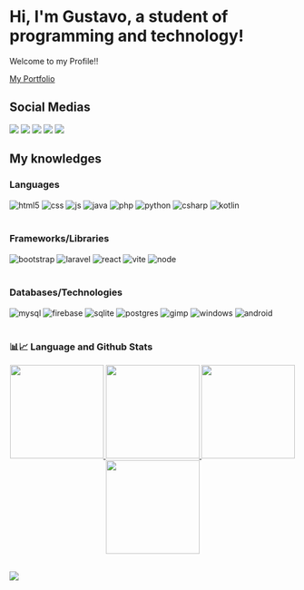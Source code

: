 # Hi, I'm Gustavo, a student of programming and technology! 
<p>Welcome to my Profile!!</p>

[My Portfolio](https://gustavopereira-dev.github.io/Portfolio)

## Social Medias
<div> 
  <a href = "mailto:gustavopereiradev53@gmail.com"><img src="https://img.shields.io/badge/Gmail-D14836?style=for-the-badge&logo=gmail&logoColor=white" target="_blank"></a>
  <a href = "https://www.linkedin.com/in/gustavo-pereira-834313260/"><img src="https://img.shields.io/badge/LinkedIn-0077B5?style=for-the-badge&logo=linkedin&logoColor=white" target="_blank"></a>
  <a href = "https://www.freelancer.com/u/gustavo924"><img src="https://img.shields.io/badge/Freelancer-29B2FE?style=for-the-badge&logo=Freelancer&logoColor=white" target="_blank"></a>
  <a href = "https://www.hackerrank.com/profile/gustavopereira81"><img src="https://img.shields.io/badge/-Hackerrank-2EC866?style=for-the-badge&logo=HackerRank&logoColor=white" target="_blank"></a>
  <a href = "https://www.upwork.com/freelancers/~01b6e23dfcb158ee1e"><img src="https://img.shields.io/badge/UpWork-6FDA44?style=for-the-badge&logo=Upwork&logoColor=white" target="_blank"></a>
</div>  
  
## My knowledges

### Languages
<div style="display: inline_block">
  <img align="center" alt="html5" src="https://img.shields.io/badge/HTML5-E34F26?style=for-the-badge&logo=html5&logoColor=white" />
  <img align="center" alt="css" src="https://img.shields.io/badge/CSS3-1572B6?style=for-the-badge&logo=css3&logoColor=white" />
  <img align="center" alt="js" src="https://img.shields.io/badge/javascript-%23323330.svg?style=for-the-badge&logo=javascript&logoColor=%23F7DF1E" />
  <img align="center" alt="java" src="https://img.shields.io/badge/java-%23ED8B00.svg?style=for-the-badge&logo=openjdk&logoColor=white" />
  <img align="center" alt="php" src="https://img.shields.io/badge/php-%23777BB4.svg?style=for-the-badge&logo=php&logoColor=white" />
  <img align="center" alt="python" src="https://img.shields.io/badge/Python-3776AB?style=for-the-badge&logo=python&logoColor=white" />
  <img align="center" alt="csharp" src="https://img.shields.io/badge/c%23-%23239120.svg?style=for-the-badge&logo=csharp&logoColor=white" />
  <img align="center" alt="kotlin" src="https://img.shields.io/badge/kotlin-%237F52FF.svg?style=for-the-badge&logo=kotlin&logoColor=white" />
</div><br/>

### Frameworks/Libraries
<div style="display: inline_block">
  <img align="center" alt="bootstrap" src="https://img.shields.io/badge/bootstrap-%238511FA.svg?style=for-the-badge&logo=bootstrap&logoColor=white" />
  <img align="center" alt="laravel" src="https://img.shields.io/badge/laravel-%23FF2D20.svg?style=for-the-badge&logo=laravel&logoColor=white" />
  <img align="center" alt="react" src="https://img.shields.io/badge/react-%2320232a.svg?style=for-the-badge&logo=react&logoColor=%2361DAFB" />
  <img align="center" alt="vite" src="https://img.shields.io/badge/vite-%23646CFF.svg?style=for-the-badge&logo=vite&logoColor=white" />
  <img align="center" alt="node" src="https://img.shields.io/badge/Node.js-43853D?style=for-the-badge&logo=node.js&logoColor=white" />
</div><br/>
  
### Databases/Technologies
<div style="display: inline_block">
  <img align="center" alt="mysql" src="https://img.shields.io/badge/mysql-%2300f.svg?style=for-the-badge&logo=mysql&logoColor=white" />
  <img align="center" alt="firebase" src="https://img.shields.io/badge/Firebase-039BE5?style=for-the-badge&logo=Firebase&logoColor=white" />
  <img align="center" alt="sqlite" src="https://img.shields.io/badge/sqlite-%2307405e.svg?style=for-the-badge&logo=sqlite&logoColor=white" />
  <img align="center" alt="postgres" src="https://img.shields.io/badge/postgres-%23316192.svg?style=for-the-badge&logo=postgresql&logoColor=white" />
  <img align="center" alt="gimp" src="https://img.shields.io/badge/Gimp-657D8B?style=for-the-badge&logo=gimp&logoColor=FFFFFF" />
  <img align="center" alt="windows" src="https://img.shields.io/badge/Windows-0078D6?style=for-the-badge&logo=windows&logoColor=white" />
  <img align="center" alt="android" src="https://img.shields.io/badge/Android-3DDC84?style=for-the-badge&logo=android&logoColor=white" />
</div><br/>  


### 📊📈 Language and Github Stats
<div align="center" style="display:inline_block; margin-left: auto; margin-right: auto;">
  <a href="https://github.com/GustavoPereira-Dev">
  <img height="165em" src="https://github-readme-stats.vercel.app/api?username=GustavoPereira-Dev&show_icons=true&theme=react&include_all_commits=true&count_private=true"/>
  <img height="165em" src="https://github-readme-stats.vercel.app/api/top-langs/?username=GustavoPereira-Dev&layout=compact&langs_count=7&theme=react"/>
  <img height="165em" src="https://github-contributor-stats.vercel.app/api?username=GustavoPereira-Dev&limit=5&theme=dark&combine_all_yearly_contributions=true"/>
  <img height="165em" src="https://github-readme-streak-stats.herokuapp.com/?user=GustavoPereira-Dev&theme=highcontrast&hide_border=false"/>
</div><br/>
    
<a href="https://www.github.com/gustavopereira-dev" target="_blank" rel="noreferrer"><img
src="https://img.shields.io/github/followers/gustavopereira-dev?logo=github&style=for-the-badge&color=a855f7&labelColor=1c1917" /></a>







  
